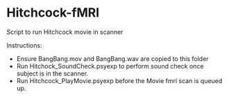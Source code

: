 # Hitchcock-fMRI
Script to run Hitchcock movie in scanner

Instructions:

- Ensure BangBang.mov and BangBang.wav are copied to this folder
- Run Hitchock_SoundCheck.psyexp to perform sound check once subject is in the scanner.
- Run Hitchcock_PlayMovie.psyexp before the Movie fmri scan is queued up.
